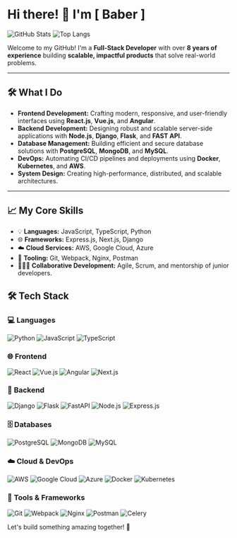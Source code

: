 # Hi there! 👋 I'm [ Baber ]
![GitHub Stats](https://github-readme-stats.vercel.app/api?username=BaberDevWorks&theme=gotham)
![Top Langs](https://github-readme-stats.vercel.app/api/top-langs/?username=BaberDevWorks&layout=compact&theme=gotham)

Welcome to my GitHub! I'm a **Full-Stack Developer** with over **8 years of experience** building **scalable, impactful products** that solve real-world problems.

---

## 🛠️ **What I Do**
- **Frontend Development:** Crafting modern, responsive, and user-friendly interfaces using **React.js**, **Vue.js**, and **Angular**.
- **Backend Development:** Designing robust and scalable server-side applications with **Node.js**, **Django**, **Flask**, and **FAST API**.
- **Database Management:** Building efficient and secure database solutions with **PostgreSQL**, **MongoDB**, and **MySQL**.
- **DevOps:** Automating CI/CD pipelines and deployments using **Docker**, **Kubernetes**, and **AWS**.
- **System Design:** Creating high-performance, distributed, and scalable architectures.

---

## 📈 **My Core Skills**
- 💡 **Languages:** JavaScript, TypeScript, Python
- 🌐 **Frameworks:** Express.js, Next.js, Django
- ☁️ **Cloud Services:** AWS, Google Cloud, Azure  
- 🔧 **Tooling:** Git, Webpack, Nginx, Postman  
- 🧑‍🤝‍🧑 **Collaborative Development:** Agile, Scrum, and mentorship of junior developers.

## 🛠️ **Tech Stack**

### 💻 **Languages**
![Python](https://img.shields.io/badge/Python-3776AB?style=for-the-badge&logo=python&logoColor=white)
![JavaScript](https://img.shields.io/badge/JavaScript-F7DF1E?style=for-the-badge&logo=javascript&logoColor=black)
![TypeScript](https://img.shields.io/badge/TypeScript-3178C6?style=for-the-badge&logo=typescript&logoColor=white)

### 🌐 **Frontend**
![React](https://img.shields.io/badge/React-61DAFB?style=for-the-badge&logo=react&logoColor=black)
![Vue.js](https://img.shields.io/badge/Vue.js-4FC08D?style=for-the-badge&logo=vue.js&logoColor=white)
![Angular](https://img.shields.io/badge/Angular-DD0031?style=for-the-badge&logo=angular&logoColor=white)
![Next.js](https://img.shields.io/badge/Next.js-000000?style=for-the-badge&logo=next.js&logoColor=white)

### 🔧 **Backend**
![Django](https://img.shields.io/badge/Django-092E20?style=for-the-badge&logo=django&logoColor=white)
![Flask](https://img.shields.io/badge/Flask-000000?style=for-the-badge&logo=flask&logoColor=white)
![FastAPI](https://img.shields.io/badge/FastAPI-009688?style=for-the-badge&logo=fastapi&logoColor=white)
![Node.js](https://img.shields.io/badge/Node.js-339933?style=for-the-badge&logo=node.js&logoColor=white)
![Express.js](https://img.shields.io/badge/Express.js-000000?style=for-the-badge&logo=express&logoColor=white)

### 🗄️ **Databases**
![PostgreSQL](https://img.shields.io/badge/PostgreSQL-4169E1?style=for-the-badge&logo=postgresql&logoColor=white)
![MongoDB](https://img.shields.io/badge/MongoDB-47A248?style=for-the-badge&logo=mongodb&logoColor=white)
![MySQL](https://img.shields.io/badge/MySQL-4479A1?style=for-the-badge&logo=mysql&logoColor=white)

### ☁️ **Cloud & DevOps**
![AWS](https://img.shields.io/badge/AWS-232F3E?style=for-the-badge&logo=amazonaws&logoColor=white)
![Google Cloud](https://img.shields.io/badge/Google_Cloud-4285F4?style=for-the-badge&logo=google-cloud&logoColor=white)
![Azure](https://img.shields.io/badge/Azure-0078D4?style=for-the-badge&logo=microsoftazure&logoColor=white)
![Docker](https://img.shields.io/badge/Docker-2496ED?style=for-the-badge&logo=docker&logoColor=white)
![Kubernetes](https://img.shields.io/badge/Kubernetes-326CE5?style=for-the-badge&logo=kubernetes&logoColor=white)

### 🔄 **Tools & Frameworks**
![Git](https://img.shields.io/badge/Git-F05032?style=for-the-badge&logo=git&logoColor=white)
![Webpack](https://img.shields.io/badge/Webpack-8DD6F9?style=for-the-badge&logo=webpack&logoColor=black)
![Nginx](https://img.shields.io/badge/Nginx-009639?style=for-the-badge&logo=nginx&logoColor=white)
![Postman](https://img.shields.io/badge/Postman-FF6C37?style=for-the-badge&logo=postman&logoColor=white)
![Celery](https://img.shields.io/badge/Celery-37814A?style=for-the-badge&logo=celery&logoColor=white)



Let's build something amazing together! 🚀  
